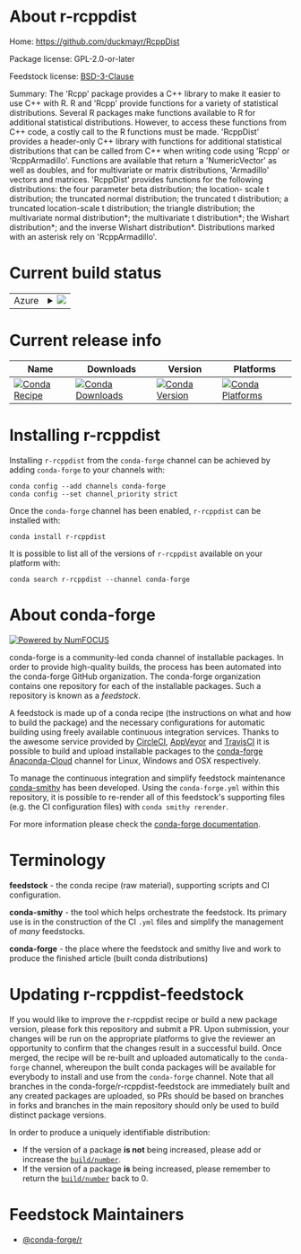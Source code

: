 About r-rcppdist
================

Home: https://github.com/duckmayr/RcppDist

Package license: GPL-2.0-or-later

Feedstock license: [BSD-3-Clause](https://github.com/conda-forge/r-rcppdist-feedstock/blob/master/LICENSE.txt)

Summary: The 'Rcpp' package provides a C++ library to make it easier to use C++ with R. R and 'Rcpp' provide functions for a variety of statistical distributions. Several R packages make functions available to R for additional statistical distributions. However, to access these functions from C++ code, a costly call to the R functions must be made. 'RcppDist' provides a header-only C++ library with functions for additional statistical distributions that can be called from C++ when writing code using 'Rcpp' or 'RcppArmadillo'. Functions are available that return a 'NumericVector' as well as doubles, and for multivariate or matrix distributions, 'Armadillo' vectors and matrices. 'RcppDist' provides functions for the following distributions: the four parameter beta distribution; the location- scale t distribution; the truncated normal distribution; the truncated t distribution; a truncated location-scale t distribution; the triangle distribution; the multivariate normal distribution*; the multivariate t distribution*; the Wishart distribution*; and the inverse Wishart distribution*. Distributions marked with an asterisk rely on 'RcppArmadillo'.

Current build status
====================


<table>
    
  <tr>
    <td>Azure</td>
    <td>
      <details>
        <summary>
          <a href="https://dev.azure.com/conda-forge/feedstock-builds/_build/latest?definitionId=11143&branchName=master">
            <img src="https://dev.azure.com/conda-forge/feedstock-builds/_apis/build/status/r-rcppdist-feedstock?branchName=master">
          </a>
        </summary>
        <table>
          <thead><tr><th>Variant</th><th>Status</th></tr></thead>
          <tbody><tr>
              <td>linux_64_r_base4.0</td>
              <td>
                <a href="https://dev.azure.com/conda-forge/feedstock-builds/_build/latest?definitionId=11143&branchName=master">
                  <img src="https://dev.azure.com/conda-forge/feedstock-builds/_apis/build/status/r-rcppdist-feedstock?branchName=master&jobName=linux&configuration=linux_64_r_base4.0" alt="variant">
                </a>
              </td>
            </tr><tr>
              <td>linux_64_r_base4.1</td>
              <td>
                <a href="https://dev.azure.com/conda-forge/feedstock-builds/_build/latest?definitionId=11143&branchName=master">
                  <img src="https://dev.azure.com/conda-forge/feedstock-builds/_apis/build/status/r-rcppdist-feedstock?branchName=master&jobName=linux&configuration=linux_64_r_base4.1" alt="variant">
                </a>
              </td>
            </tr><tr>
              <td>osx_64_r_base4.0</td>
              <td>
                <a href="https://dev.azure.com/conda-forge/feedstock-builds/_build/latest?definitionId=11143&branchName=master">
                  <img src="https://dev.azure.com/conda-forge/feedstock-builds/_apis/build/status/r-rcppdist-feedstock?branchName=master&jobName=osx&configuration=osx_64_r_base4.0" alt="variant">
                </a>
              </td>
            </tr><tr>
              <td>osx_64_r_base4.1</td>
              <td>
                <a href="https://dev.azure.com/conda-forge/feedstock-builds/_build/latest?definitionId=11143&branchName=master">
                  <img src="https://dev.azure.com/conda-forge/feedstock-builds/_apis/build/status/r-rcppdist-feedstock?branchName=master&jobName=osx&configuration=osx_64_r_base4.1" alt="variant">
                </a>
              </td>
            </tr><tr>
              <td>win_64_r_base4.0</td>
              <td>
                <a href="https://dev.azure.com/conda-forge/feedstock-builds/_build/latest?definitionId=11143&branchName=master">
                  <img src="https://dev.azure.com/conda-forge/feedstock-builds/_apis/build/status/r-rcppdist-feedstock?branchName=master&jobName=win&configuration=win_64_r_base4.0" alt="variant">
                </a>
              </td>
            </tr><tr>
              <td>win_64_r_base4.1</td>
              <td>
                <a href="https://dev.azure.com/conda-forge/feedstock-builds/_build/latest?definitionId=11143&branchName=master">
                  <img src="https://dev.azure.com/conda-forge/feedstock-builds/_apis/build/status/r-rcppdist-feedstock?branchName=master&jobName=win&configuration=win_64_r_base4.1" alt="variant">
                </a>
              </td>
            </tr>
          </tbody>
        </table>
      </details>
    </td>
  </tr>
</table>

Current release info
====================

| Name | Downloads | Version | Platforms |
| --- | --- | --- | --- |
| [![Conda Recipe](https://img.shields.io/badge/recipe-r--rcppdist-green.svg)](https://anaconda.org/conda-forge/r-rcppdist) | [![Conda Downloads](https://img.shields.io/conda/dn/conda-forge/r-rcppdist.svg)](https://anaconda.org/conda-forge/r-rcppdist) | [![Conda Version](https://img.shields.io/conda/vn/conda-forge/r-rcppdist.svg)](https://anaconda.org/conda-forge/r-rcppdist) | [![Conda Platforms](https://img.shields.io/conda/pn/conda-forge/r-rcppdist.svg)](https://anaconda.org/conda-forge/r-rcppdist) |

Installing r-rcppdist
=====================

Installing `r-rcppdist` from the `conda-forge` channel can be achieved by adding `conda-forge` to your channels with:

```
conda config --add channels conda-forge
conda config --set channel_priority strict
```

Once the `conda-forge` channel has been enabled, `r-rcppdist` can be installed with:

```
conda install r-rcppdist
```

It is possible to list all of the versions of `r-rcppdist` available on your platform with:

```
conda search r-rcppdist --channel conda-forge
```


About conda-forge
=================

[![Powered by NumFOCUS](https://img.shields.io/badge/powered%20by-NumFOCUS-orange.svg?style=flat&colorA=E1523D&colorB=007D8A)](http://numfocus.org)

conda-forge is a community-led conda channel of installable packages.
In order to provide high-quality builds, the process has been automated into the
conda-forge GitHub organization. The conda-forge organization contains one repository
for each of the installable packages. Such a repository is known as a *feedstock*.

A feedstock is made up of a conda recipe (the instructions on what and how to build
the package) and the necessary configurations for automatic building using freely
available continuous integration services. Thanks to the awesome service provided by
[CircleCI](https://circleci.com/), [AppVeyor](https://www.appveyor.com/)
and [TravisCI](https://travis-ci.com/) it is possible to build and upload installable
packages to the [conda-forge](https://anaconda.org/conda-forge)
[Anaconda-Cloud](https://anaconda.org/) channel for Linux, Windows and OSX respectively.

To manage the continuous integration and simplify feedstock maintenance
[conda-smithy](https://github.com/conda-forge/conda-smithy) has been developed.
Using the ``conda-forge.yml`` within this repository, it is possible to re-render all of
this feedstock's supporting files (e.g. the CI configuration files) with ``conda smithy rerender``.

For more information please check the [conda-forge documentation](https://conda-forge.org/docs/).

Terminology
===========

**feedstock** - the conda recipe (raw material), supporting scripts and CI configuration.

**conda-smithy** - the tool which helps orchestrate the feedstock.
                   Its primary use is in the construction of the CI ``.yml`` files
                   and simplify the management of *many* feedstocks.

**conda-forge** - the place where the feedstock and smithy live and work to
                  produce the finished article (built conda distributions)


Updating r-rcppdist-feedstock
=============================

If you would like to improve the r-rcppdist recipe or build a new
package version, please fork this repository and submit a PR. Upon submission,
your changes will be run on the appropriate platforms to give the reviewer an
opportunity to confirm that the changes result in a successful build. Once
merged, the recipe will be re-built and uploaded automatically to the
`conda-forge` channel, whereupon the built conda packages will be available for
everybody to install and use from the `conda-forge` channel.
Note that all branches in the conda-forge/r-rcppdist-feedstock are
immediately built and any created packages are uploaded, so PRs should be based
on branches in forks and branches in the main repository should only be used to
build distinct package versions.

In order to produce a uniquely identifiable distribution:
 * If the version of a package **is not** being increased, please add or increase
   the [``build/number``](https://docs.conda.io/projects/conda-build/en/latest/resources/define-metadata.html#build-number-and-string).
 * If the version of a package **is** being increased, please remember to return
   the [``build/number``](https://docs.conda.io/projects/conda-build/en/latest/resources/define-metadata.html#build-number-and-string)
   back to 0.

Feedstock Maintainers
=====================

* [@conda-forge/r](https://github.com/conda-forge/r/)

